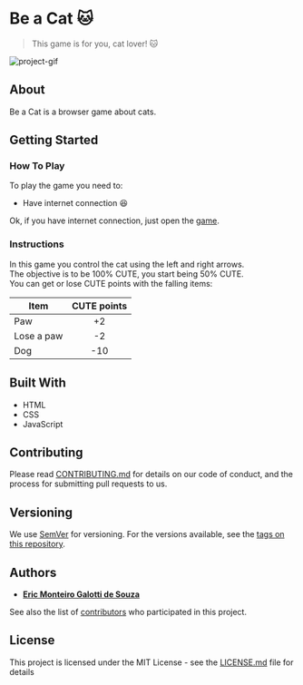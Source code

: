 # Be a Cat :cat:
> This game is for you, cat lover! :cat:    

<!-- BADGES -->

<!-- IMAGEM -->
![project-gif](https://github.com/EricMGS/BeACat/blob/master/screenshot.gif)  

## About 
Be a Cat is a browser game about cats.  

## Getting Started
### How To Play
To play the game you need to:  
- Have internet connection :laughing:  
  
Ok, if you have internet connection, just open the [game](https://ericmgs.github.io/BeACat/).  

### Instructions
In this game you control the cat using the left and right arrows.  
The objective is to be 100% CUTE, you start being 50% CUTE.  
You can get or lose CUTE points with the falling items:

|   Item   |  CUTE points  |
|----------|:-------------:|
|    Paw   |       +2      |
|Lose a paw|       -2      |
|   Dog    |      -10      |

## Built With
- HTML  
- CSS  
- JavaScript  

## Contributing

Please read [CONTRIBUTING.md]() for details on our code of conduct, and the process for submitting pull requests to us.

## Versioning

We use [SemVer](http://semver.org/) for versioning. For the versions available, see the [tags on this repository](). 

## Authors

* [**Eric Monteiro Galotti de Souza**](github.com/ericmgs)   

See also the list of [contributors]() who participated in this project.

## License

This project is licensed under the MIT License - see the [LICENSE.md]() file for details
